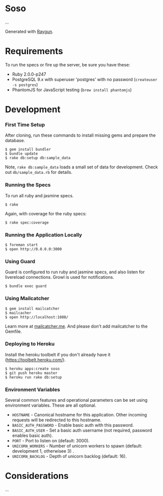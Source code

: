 # Soso

...

Generated with [Raygun](https://github.com/carbonfive/raygun).

# Requirements

To run the specs or fire up the server, be sure you have these:

* Ruby 2.0.0-p247
* PostgreSQL 9.x with superuser 'postgres' with no password (```createuser -s postgres```)
* PhantomJS for JavaScript testing (```brew install phantomjs```)

# Development

### First Time Setup

After cloning, run these commands to install missing gems and prepare the database.

    $ gem install bundler
    $ bundle update
    $ rake db:setup db:sample_data

Note, ```rake db:sample_data``` loads a small set of data for development. Check out ```db/sample_data.rb``` for details.

### Running the Specs

To run all ruby and jasmine specs.

    $ rake

Again, with coverage for the ruby specs:

    $ rake spec:coverage

### Running the Application Locally

    $ foreman start
    $ open http://0.0.0.0:3000

### Using Guard

Guard is configured to run ruby and jasmine specs, and also listen for livereload connections. Growl is used for notifications.

    $ bundle exec guard

### Using Mailcatcher

    $ gem install mailcatcher
    $ mailcacher
    $ open http://localhost:1080/

Learn more at [mailcatcher.me](http://mailcatcher.me/). And please don't add mailcatcher to the Gemfile.

### Deploying to Heroku

Install the heroku toolbelt if you don't already have it (https://toolbelt.heroku.com/).

    $ heroku apps:create soso
    $ git push heroku master
    $ heroku run rake db:setup

### Environment Variables

Several common features and operational parameters can be set using environment variables. These are all optional.

* ```HOSTNAME``` - Canonical hostname for this application. Other incoming requests will be redirected to this hostname.
* ```BASIC_AUTH_PASSWORD``` - Enable basic auth with this password.
* ```BASIC_AUTH_USER``` - Set a basic auth username (not required, password enables basic auth).
* ```PORT``` - Port to listen on (default: 3000).
* ```UNICORN_WORKERS``` - Number of unicorn workers to spawn (default: development 1, otherwisee 3) .
* ```UNICORN_BACKLOG``` - Depth of unicorn backlog (default: 16).

# Considerations

...
